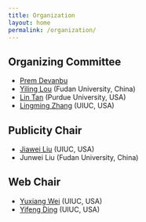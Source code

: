 ```yaml
---
title: Organization
layout: home
permalink: /organization/
---
```


## Organizing Committee

* [Prem Devanbu](https://web.cs.ucdavis.edu/~devanbu/)
* [Yiling Lou](https://yilinglou.github.io/) (Fudan University, China)
* [Lin Tan](https://www.cs.purdue.edu/homes/lintan/) (Purdue University, USA)
* [Lingming Zhang](http://lingming.cs.illinois.edu/) (UIUC, USA)

## Publicity Chair
* [Jiawei Liu](https://jiawei-site.github.io/) (UIUC, USA)
* Junwei Liu (Fudan University, China)

## Web Chair

* [Yuxiang Wei](https://yuxiang.cs.illinois.edu/) (UIUC, USA)
* [Yifeng Ding](https://natedingyifeng.github.io/) (UIUC, USA)
